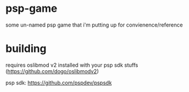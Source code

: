 # psp-game
some un-named psp game that i'm putting up for convienence/reference

# building
requires oslibmod v2 installed with your psp sdk stuffs (https://github.com/dogo/oslibmodv2)

psp sdk: https://github.com/pspdev/pspsdk
